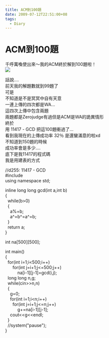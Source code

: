 ```yaml
---
title: ACM到100題
date: 2009-07-12T22:51:00+08
tags:
  - Diary
---
```

# ACM到100題

千呼萬喚使出來～我的ACM終於解到100題啦！  
[![](http://pic.pimg.tw/taichunmin/4a59fbb03ff79.gif)](http://taichunmin.pixnet.net/album/photo/125114012) 

話說....  
前天我的解題數就到99題了  
可是  
不知道是不是冥冥中自有天意  
一連上傳的四次都是WA...  
這四次上傳中包含兩題  
兩題都是Zerojudge有過但是ACM是WA的詭異情形  
終於  
用 11417 - GCD 把這100題衝過了...  
看到我現在的上傳成功率 32％ 是還蠻滿意的啦xd  
不知道到150題的時候  
成功率會是多少....  
底下是我11417的程式碼  
我是用建表的方式

//d255: 11417 - GCD  
#include<iostream>  
using namespace std;  
  
inline long long gcd(int a,int b)  
{  
  while(b>0)  
  {  
    a%=b;  
    a^=b^=a^=b;  
  }  
  return a;  
}  
  
int na\[500\]\[500\];  
  
int main()  
{  
  for(int i=1;i<500;i++)  
      for(int j=i+1;j<=500;j++)  
          na\[i-1\]\[j-1\]=gcd(i,j);  
  long long n,g;  
  while(cin>>n,n)  
  {  
    g=0;  
    for(int i=1;i<n;i++)  
      for(int j=i+1;j<=n;j++)  
          g+=na\[i-1\]\[j-1\];  
    cout<<g<<endl;  
  }  
  //system("pause");  
}
